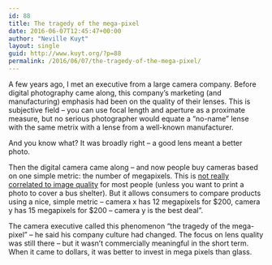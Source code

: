 ```yaml
---
id: 88
title: The tragedy of the mega-pixel
date: 2016-06-07T12:45:47+00:00
author: "Neville Kuyt"
layout: single
guid: http://www.kuyt.org/?p=88
permalink: /2016/06/07/the-tragedy-of-the-mega-pixel/
---
```

A few years ago, I met an executive from a large camera company. Before digital photography came along, this company&#8217;s marketing (and manufacturing) emphasis had been on the quality of their lenses. This is  subjective field &#8211; you can use focal length and aperture as a proximate measure, but no serious photographer would equate a &#8220;no-name&#8221; lense with the same metrix with a lense from a well-known manufacturer.

And you know what? It was broadly right &#8211; a good lens meant a better photo.

Then the digital camera came along &#8211; and now people buy cameras based on one simple metric: the number of megapixels. This is [not really correlated to image quality](http://www.photoreview.com.au/guides/pocket-guides/digital-photography/How-Many-Megapixels-Do-You-REALLY-Need) for most people (unless you want to print a photo to cover a bus shelter). But it allows consumers to compare products using a nice, simple metric &#8211; camera x has 12 megapixels for $200, camera y has 15 megapixels for $200 &#8211; camera y is the best deal&#8221;.

The camera executive called this phenomenon &#8220;the tragedy of the mega-pixel&#8221; &#8211; he said his company culture had changed. The focus on lens quality was still there &#8211; but it wasn&#8217;t commercially meaningful in the short term. When it came to dollars, it was better to invest in mega pixels than glass.